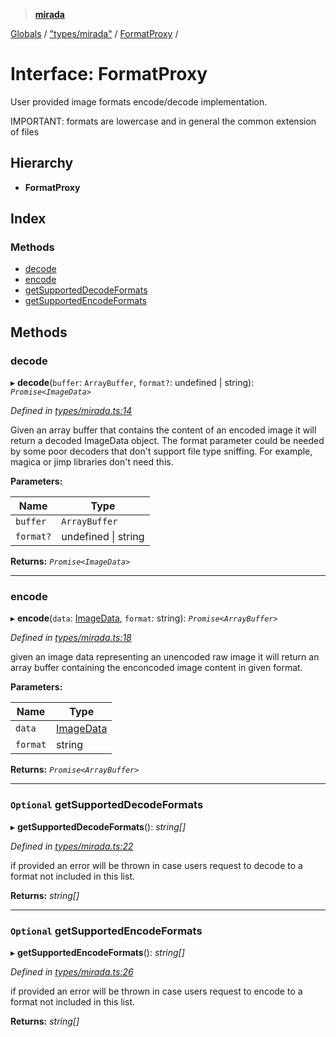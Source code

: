 > **[mirada](../README.md)**

[Globals](../README.md) / ["types/mirada"](../modules/_types_mirada_.md) / [FormatProxy](_types_mirada_.formatproxy.md) /

# Interface: FormatProxy

User provided image formats encode/decode implementation.

IMPORTANT: formats are lowercase and in general the common extension of files

## Hierarchy

* **FormatProxy**

## Index

### Methods

* [decode](_types_mirada_.formatproxy.md#decode)
* [encode](_types_mirada_.formatproxy.md#encode)
* [getSupportedDecodeFormats](_types_mirada_.formatproxy.md#optional-getsupporteddecodeformats)
* [getSupportedEncodeFormats](_types_mirada_.formatproxy.md#optional-getsupportedencodeformats)

## Methods

###  decode

▸ **decode**(`buffer`: `ArrayBuffer`, `format?`: undefined | string): *`Promise<ImageData>`*

*Defined in [types/mirada.ts:14](https://github.com/cancerberoSgx/mirada/blob/22ee850/mirada/src/types/mirada.ts#L14)*

Given an array buffer that contains the content of an encoded image it will return a
decoded ImageData object. The format parameter could be needed by some poor decoders
that don't support file type sniffing. For example, magica or jimp libraries don't need this.

**Parameters:**

Name | Type |
------ | ------ |
`buffer` | `ArrayBuffer` |
`format?` | undefined \| string |

**Returns:** *`Promise<ImageData>`*

___

###  encode

▸ **encode**(`data`: [ImageData](_types_opencv_.imagedata.md), `format`: string): *`Promise<ArrayBuffer>`*

*Defined in [types/mirada.ts:18](https://github.com/cancerberoSgx/mirada/blob/22ee850/mirada/src/types/mirada.ts#L18)*

given an image data representing an unencoded raw image it will return an array buffer containing the enconcoded image content in given format.

**Parameters:**

Name | Type |
------ | ------ |
`data` | [ImageData](_types_opencv_.imagedata.md) |
`format` | string |

**Returns:** *`Promise<ArrayBuffer>`*

___

### `Optional` getSupportedDecodeFormats

▸ **getSupportedDecodeFormats**(): *string[]*

*Defined in [types/mirada.ts:22](https://github.com/cancerberoSgx/mirada/blob/22ee850/mirada/src/types/mirada.ts#L22)*

if provided an error will be thrown in case users request to decode to a format not included in this list.

**Returns:** *string[]*

___

### `Optional` getSupportedEncodeFormats

▸ **getSupportedEncodeFormats**(): *string[]*

*Defined in [types/mirada.ts:26](https://github.com/cancerberoSgx/mirada/blob/22ee850/mirada/src/types/mirada.ts#L26)*

if provided an error will be thrown in case users request to encode to a format not included in this list.

**Returns:** *string[]*